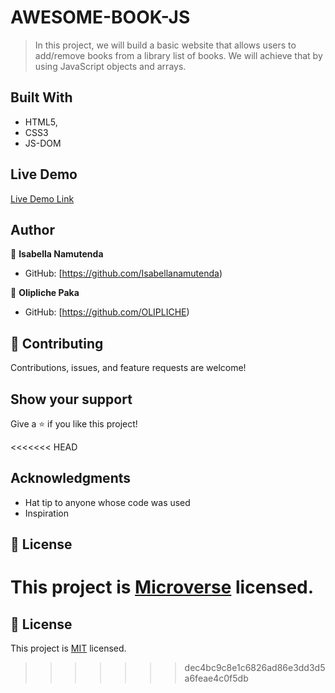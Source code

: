 # AWESOME-BOOK-JS


> In this project, we will build a basic website that allows users to add/remove books from a library list of books. We will achieve that by using JavaScript objects and arrays. 

## Built With

- HTML5, 
- CSS3 
- JS-DOM

## Live Demo

[Live Demo Link]()



## Author

👤 **Isabella Namutenda**

- GitHub: [https://github.com/Isabellanamutenda)


👤 **Olipliche Paka**

- GitHub: [https://github.com/OLIPLICHE)

## 🤝 Contributing

Contributions, issues, and feature requests are welcome!

## Show your support

Give a ⭐️ if you like this project!

<<<<<<< HEAD
## Acknowledgments

- Hat tip to anyone whose code was used
- Inspiration

## 📝 License

This project is [Microverse](https://www.microverse.org/) licensed.
=======
## 📝 License

This project is [MIT](./MIT.md) licensed.
>>>>>>> dec4bc9c8e1c6826ad86e3dd3d5a6feae4c0f5db
